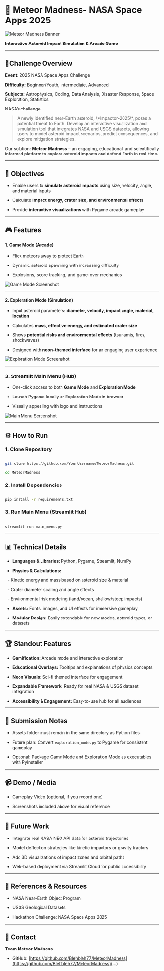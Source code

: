 # **🌌 Meteor Madness- NASA Space Apps 2025**



![Meteor Madness Banner](assets/images/meteor_madness_banner.png)



**Interactive Asteroid Impact Simulation & Arcade Game**



---



## 🚀Challenge Overview



**Event:** 2025 NASA Space Apps Challenge



**Difficulty:** Beginner/Youth, Intermediate, Advanced



**Subjects:** Astrophysics, Coding, Data Analysis, Disaster Response, Space Exploration, Statistics



NASA’s challenge:

> A newly identified near-Earth asteroid, \\\*Impactor-2025\\\*, poses a potential threat to Earth. Develop an interactive visualization and simulation tool that integrates NASA and USGS datasets, allowing users to model asteroid impact scenarios, predict consequences, and explore mitigation strategies.



Our solution: **Meteor Madness** – an engaging, educational, and scientifically informed platform to explore asteroid impacts and defend Earth in real-time.



---



## 🎯 **Objectives**



- Enable users to **simulate asteroid impacts** using size, velocity, angle, and material inputs



- Calculate **impact energy, crater size, and environmental effects**



- Provide **interactive visualizations** with Pygame arcade gameplay





---



## 🎮 Features



#### 1. Game Mode (Arcade)



- Flick meteors away to protect Earth



- Dynamic asteroid spawning with increasing difficulty



- Explosions, score tracking, and game-over mechanics



![Game Mode Screenshot](assets/images/game_mode_screenshot.png)



---



#### **2. Exploration Mode** (Simulation)



- Input asteroid parameters: **diameter, velocity, impact angle, material, location**



- Calculates **mass, effective energy, and estimated crater size**



- Shows **potential risks and environmental effects** (tsunamis, fires, shockwaves)



- Designed with **neon-themed interface** for an engaging user experience



![Exploration Mode Screenshot](assets/images/exploration_mode_screenshot.png)



---



### **3. Streamlit Main Menu** (Hub)



- One-click access to both **Game Mode** and **Exploration Mode**



- Launch Pygame locally or Exploration Mode in browser



- Visually appealing with logo and instructions



![Main Menu Screenshot](assets/images/main\_menu\_screenshot.png)



---



## ⚙️ How to Run



### 1. Clone Repository

```bash

git clone https://github.com/YourUsername/MeteorMadness.git

cd MeteorMadness

```



### 2. Install Dependencies



```bash

pip install -r requirements.txt

```



### 3. Run Main Menu (Streamlit Hub)



```bash

streamlit run main_menu.py

```


---




## 📊 Technical Details



- **Languages & Libraries:** Python, Pygame, Streamlit, NumPy





- **Physics & Calculations:**



  - Kinetic energy and mass based on asteroid size \& material



  - Crater diameter scaling and angle effects



  - Environmental risk modeling (land/ocean, shallow/steep impacts)





- **Assets:** Fonts, images, and UI effects for immersive gameplay



- **Modular Design:** Easily extendable for new modes, asteroid types, or datasets





---

#### 

## 🏆 Standout Features



- **Gamification:** Arcade mode and interactive exploration

- **Educational Overlays:** Tooltips and explanations of physics concepts

- **Neon Visuals:** Sci-fi themed interface for engagement

- **Expandable Framework:** Ready for real NASA & USGS dataset integration

- **Accessibility & Engagement:** Easy-to-use hub for all audiences



---



## 📂 Submission Notes



- Assets folder must remain in the same directory as Python files

- Future plan: Convert `exploration_mode.py` to Pygame for consistent gameplay

- Optional: Package Game Mode and Exploration Mode as executables with PyInstaller



---



## 📹 Demo / Media



- Gameplay Video (optional, if you record one)

- Screenshots included above for visual reference



---



## 🔮 Future Work



- Integrate real NASA NEO API data for asteroid trajectories

- Model deflection strategies like kinetic impactors or gravity tractors

- Add 3D visualizations of impact zones and orbital paths

- Web-based deployment via Streamlit Cloud for public accessibility



---



## 📝 References & Resources



- NASA Near-Earth Object Program

- USGS Geological Datasets

- Hackathon Challenge: NASA Space Apps 2025



---



## 📧 Contact



**Team Meteor Madness**

- GitHub: [https://github.com/Blehbleh77/MeteorMadness](https://github.com/Blehbleh77/MeteorMadness)(...)

